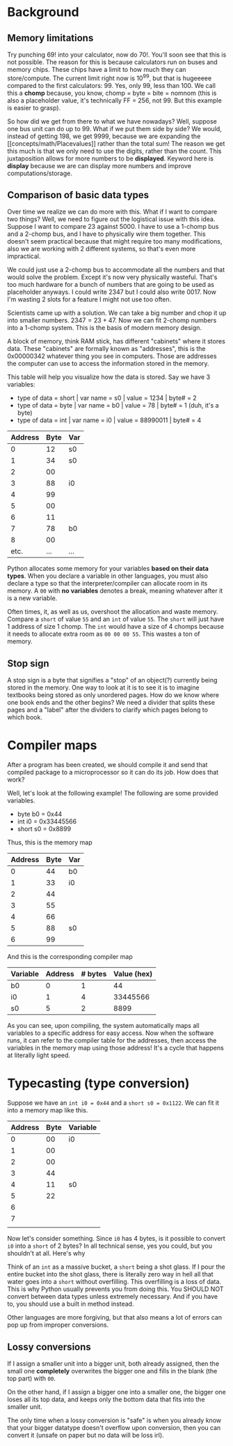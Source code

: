 # Background
## Memory limitations
Try punching $69!$ into your calculator, now do $70!$. You'll soon see that this is not possible. The reason for this is because calculators run on buses and memory chips. These chips have a limit to how much they can store/compute. The current limit right now is $10^99$, but that is hugeeeee compared to the first calculators: 99. Yes, only 99, less than 100. We call this a **chomp** because, you know, chomp = byte = bite = nomnom (this is also a placeholder value, it's technically FF = 256, not 99. But this example is easier to grasp).

So how did we get from there to what we have nowadays? Well, suppose one bus unit can do up to 99. What if we put them side by side? We would, instead of getting 198, we get 9999, because we are expanding the [[concepts/math/Placevalues]] rather than the total sum! The reason we get this much is that we only need to use the digits, rather than the count. This juxtaposition allows for more numbers to be **displayed**. Keyword here is **display** because we are can display more numbers and improve computations/storage.
## Comparison of basic data types
Over time we realize we can do more with this. What if I want to compare two things? Well, we need to figure out the logistical issue with this idea. Suppose I want to compare 23 against 5000. I have to use a 1-chomp bus and a 2-chomp bus, and I have to physically wire them together. This doesn't seem practical because that might require too many modifications, also we are working with 2 different systems, so that's even more impractical. 

We could just use a 2-chomp bus to accommodate all the numbers and that would solve the problem. Except it's now very physically wasteful. That's too much hardware for a bunch of numbers that are going to be used as placeholder anyways. I could write $2347$ but I could also write $0017$. Now I'm wasting 2 slots for a feature I might not use too often.

Scientists came up with a solution. We can take a big number and chop it up into smaller numbers. $2347 = 23 + 47$. Now we can fit 2-chomp numbers into a 1-chomp system. This is the basis of modern memory design.

A block of memory, think RAM stick, has different "cabinets" where it stores data. These "cabinets" are formally known as "addresses", this is the 0x00000342 whatever thing you see in computers. Those are addresses the computer can use to access the information stored in the memory.

This table will help you visualize how the data is stored.
Say we have 3 variables:
- type of data = short | var name = s0 | value = 1234 | byte# = 2
- type of data = byte | var name = b0 | value = 78 | byte# = 1 (duh, it's a byte)
- type of data = int | var name = i0 | value = 88990011 | byte# = 4

| Address | Byte | Var |
| ---- | ---- | ---- |
| 0 | 12 | s0 |
| 1 | 34 | s0 |
| 2 | 00 |  |
| 3 | 88 | i0 |
| 4 | 99 |  |
| 5 | 00 |  |
| 6 | 11 |  |
| 7 | 78 | b0 |
| 8 | 00 |  |
| etc. | ... | ... |

Python allocates some memory for your variables **based on their data types**. When you declare a variable in other languages, you must also declare a type so that the interpreter/compiler can allocate room in its memory. A `00` with **no variables** denotes a break, meaning whatever after it is a new variable.

Often times, it, as well as us, overshoot the allocation and waste memory. Compare a `short` of value `55` and an `int` of value `55`. The `short` will just have 1 address of size 1 chomp. The `int` would have a size of 4 chomps because it needs to allocate extra room as `00 00 00 55`. This wastes a ton of memory.
## Stop sign
A stop sign is a byte that signifies a "stop" of an object(?) currently being stored in the memory. One way to look at it is to see it is to imagine textbooks being stored as only unordered pages. How do we know where one book ends and the other begins? We need a divider that splits these pages and a "label" after the dividers to clarify which pages belong to which book.
# Compiler maps
After a program has been created, we should compile it and send that compiled package to a microprocessor so it can do its job. How does that work?

Well, let's look at the following example! The following are some provided variables. 
- byte b0 = 0x44
- int i0     = 0x33445566
- short s0 = 0x8899

Thus, this is the memory map

| Address | Byte | Var |
| ---- | ---- | ---- |
| 0 | 44 | b0 |
| 1 | 33 | i0 |
| 2 | 44 |  |
| 3 | 55 |  |
| 4 | 66 |  |
| 5 | 88 | s0 |
| 6 | 99 |  |
And this is the corresponding compiler map

| Variable | Address | # bytes | Value (hex) |
| ---- | ---- | ---- | ---- |
| b0 | 0 | 1 | 44 |
| i0 | 1 | 4 | 33445566 |
| s0 | 5 | 2 | 8899 |
As you can see, upon compiling, the system automatically maps all variables to a specific address for easy access. Now when the software runs, it can refer to the compiler table for the addresses, then access the variables in the memory map using those address! It's a cycle that happens at literally light speed.
# Typecasting (type conversion)
Suppose we have an `int i0 = 0x44` and a `short s0 = 0x1122`. We can fit it into a memory map like this.

| Address | Byte | Variable |
| ---- | ---- | ---- |
| 0 | 00 | i0 |
| 1 | 00 |  |
| 2 | 00 |  |
| 3 | 44 |  |
| 4 | 11 | s0 |
| 5 | 22 |  |
| 6 |  |  |
| 7 |  |  |
|  |  |  |
Now let's consider something. Since `i0` has 4 bytes, is it possible to convert `i0` into a `short` of 2 bytes? In all technical sense, yes you could, but you shouldn't at all. Here's why

Think of an `int` as a massive bucket, a `short` being a shot glass. If I pour the entire bucket into the shot glass, there is literally zero way in hell all that water goes into a `short` without overfilling. This overfilling is a loss of data. This is why Python usually prevents you from doing this. You SHOULD NOT convert between data types unless extremely necessary. And if you have to, you should use a built in method instead.

Other languages are more forgiving, but that also means a lot of errors can pop up from improper conversions.
## Lossy conversions
If I assign a smaller unit into a bigger unit, both already assigned, then the small one **completely** overwrites the bigger one and fills in the blank (the top part) with `00`.

On the other hand, if I assign a bigger one into a smaller one, the bigger one loses all its top data, and keeps only the bottom data that fits into the smaller unit.

The only time when a lossy conversion is "safe" is when you already know that your bigger datatype doesn't overflow upon conversion, then you can convert it (unsafe on paper but no data will be loss irl).